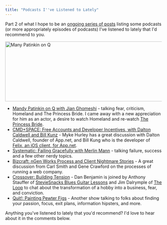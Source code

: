 ```yaml
---
title: "Podcasts I''ve Listened to Lately"
---
```

<p>Part 2 of what I hope to be an <a href="https://chrisenns.com/tag/podcast-recommendations/">ongoing series of posts</a> listing some podcasts (or more appropriately episodes of podcasts) I've listened to lately that I'd recommend to you.</p>
<p><img src="https://chrisenns.com/wp-content/uploads/2013/03/mandy1-600x193.jpg" alt="Many Patinkin on Q" width="600" height="193" class="aligncenter size-large wp-image-21234" /></p>
<ul>
<li><a href="http://www.cbc.ca/q/blog/2013/03/06/mandy-patinkin-will-inspire-you/">Mandy Patinkin on Q with Jian Ghomeshi</a> - talking fear, criticism, Homeland and The Princess Bride. I came away with a new appreciation for him as an actor, a desire to watch Homeland and re-watch <a href="http://target.georiot.com/Proxy.ashx?tsid=528&GR_URL=https%253A%252F%252Fitunes.apple.com%252Fus%252Fmovie%252Fthe-princess-bride%252Fid263952053%253Fuo%253D4%2526partnerId%253D30" target="itunes_store">The Princess Bride</a>.</li>
<li><a href="http://www.70decibels.com/cmdspace/2013/2/27/031-free-accounts-and-developer-incentives-with-dalton-caldw.html">CMD+SPACE: Free Accounts and Developer Incentives, with Dalton Caldwell and Bill Kunz</a> - Myke Hurley has a great discussion with Dalton Caldwell, founder of App.net, and Bill Kung who is the developer of <a href="http://target.georiot.com/Proxy.ashx?tsid=528&GR_URL=https%253A%252F%252Fitunes.apple.com%252Fus%252Fapp%252Ffelix-for-app.net%252Fid562447652%253Fmt%253D8%2526uo%253D4%2526partnerId%253D30" target="itunes_store">Felix, an iOS client, for App.net</a>.</li>
<li><a href="http://5by5.tv/systematic/33">Systematic: Failing Gracefully with Merlin Mann</a> - talking failure, success and a few other nerdy topics.</li>
<li><a href="http://unmatchedstyle.com/news/bizcraft-episode-18.php">Bizcraft: nGen Works Process and Client Nightmare Stories</a> - A great discussion from Carl Smith and Gene Crawford on the processes of running a web company.</li>
<li><a href="http://5by5.tv/crossover/9">Crossover: Building Tension</a> - Dan Benjamin is joined by Anthony Stauffer of <a href="http://steviesnacks.com/">StevieSnacks Blues Guitar Lessons</a> and Jim Dalrymple of <a href="http://www.loopinsight.com">The Loop</a> to chat about the transformation of a hobby into a business, fear, and conviction.</li>
<li><a href="http://5by5.tv/quit/12">Quit!: Painting Pewter Figs</a> - Another show talking to folks about finding your passion, focus, exit plans, information hipsters, and more.</li>
</ul>
<p>Anything you've listened to lately that you'd recommend? I'd love to hear about it in the comments below.</p>
